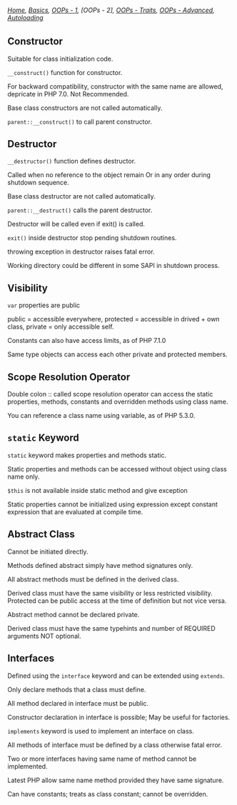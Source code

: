 ###### *[Home](https://tashbalrai.github.io)*, [Basics](https://tashbalrai.github.io/php/basics.html), [OOPs - 1](https://tashbalrai.github.io/php/oops/basics.html), [OOPs - 2], [OOPs - Traits](https://tashbalrai.github.io/php/oops/traits.html), [OOPs - Advanced](https://tashbalrai.github.io/php/oops/advanced.html), [Autoloading](https://tashbalrai.github.io/php/oops/autoloading.html)

## Constructor
Suitable for class initialization code.

```__construct()``` function for constructor.

For backward compatibility, constructor with the same name are allowed, depricate in PHP 7.0. Not Recommended.

Base class constructors are not called automatically.

```parent::__construct()``` to call parent constructor. 

## Destructor
```__destructor()``` function defines destructor.

Called when no reference to the object remain Or in any order during shutdown sequence.

Base class destructor are not called automatically.

```parent::__destruct()``` calls the parent destructor.

Destructor will be called even if exit() is called.

```exit()``` inside destructor stop pending shutdown routines.

throwing exception in destructor raises fatal error.

Working directory could be different in some SAPI in shutdown process.

## Visibility
```var``` properties are public

public = accessible everywhere, protected = accessible in drived + own class, private =  only accessible self.

Constants can also have access limits, as of PHP 7.1.0

Same type objects can access each other private and protected members.

## Scope Resolution Operator
Double colon :: called scope resolution operator can access the static properties, methods, constants and overridden methods using class name.

You can reference a class name using variable, as of PHP 5.3.0.

## ```static``` Keyword
```static``` keyword makes properties and methods static.

Static properties and methods can be accessed without object using class name only.

```$this``` is not available inside static method and give exception

Static properties cannot be initialized using expression except constant expression that are evaluated at compile time.

## Abstract Class
Cannot be initiated directly.

Methods defined abstract simply have method signatures only.

All abstract methods must be defined in the derived class.

Derived class must have the same visibility or less restricted visibility. Protected can be public access at the time of definition but not vice versa.

Abstract method cannot be declared private.

Derived class must have the same typehints and number of REQUIRED arguments NOT optional.

## Interfaces
Defined using the ```interface``` keyword and can be extended using ```extends```.

Only declare methods that a class must define.

All method declared in interface must be public.

Constructor declaration in interface is possible; May be useful for factories.

```implements``` keyword is used to implement an interface on class.

All methods of interface must be defined by a class otherwise fatal error.

Two or more interfaces having same name of method cannot be implemented.

Latest PHP allow same name method provided they have same signature.

Can have constants; treats as class constant; cannot be overridden.






